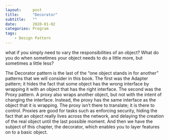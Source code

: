 ```yaml
---
layout:     post
title:      "Decorator"
subtitle:   ""
date:       2020-01-02
categories: Program
tags:
    - Design Pattern
---
```


 what if you simply need to vary the responsibilities of an object? What do you do when sometimes your object needs to do a little more, but sometimes a little less?

The Decorator pattern is the last of the “one object stands in for another” patterns that we will consider in this book. The first was the Adapter pattern; it hides the fact that some object has the wrong interface by wrapping it with an object that has the right interface. The second was the Proxy pattern. A proxy also wraps another object, but not with the intent of changing the interface. Instead, the proxy has the same interface as the object that it is wrapping. The proxy isn’t there to translate; it is there to control. Proxies are good for tasks such as enforcing security, hiding the fact that an object really lives across the network, and delaying the creation of the real object until the last possible moment. And then we have the subject of this chapter, the decorator, which enables you to layer features on to a basic object.
